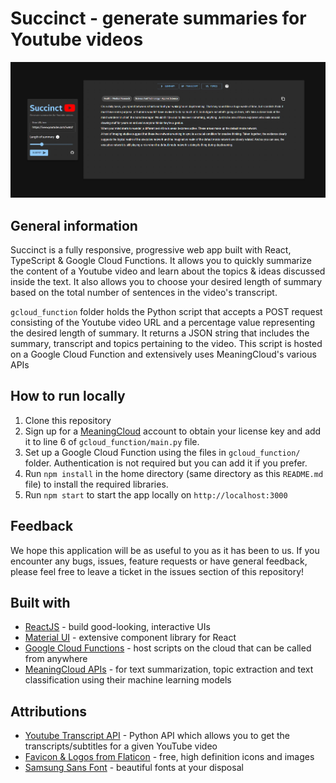 # Succinct - generate summaries for Youtube videos

![Sample image](demo_files/sample_image.png)

## General information

Succinct is a fully responsive, progressive web app built with React, TypeScript & Google Cloud Functions. It allows you to quickly summarize the content of a Youtube video and learn about the topics & ideas discussed inside the text. It also allows you to choose your desired length of summary based on the total number of sentences in the video's transcript.

```gcloud_function``` folder holds the Python script that accepts a POST request consisting of the Youtube video URL and a percentage value representing the desired length of summary. It returns a JSON string that includes the summary, transcript and topics pertaining to the video. This script is hosted on a Google Cloud Function and extensively uses MeaningCloud's various APIs

## How to run locally

1) Clone this repository 
2) Sign up for a [MeaningCloud](https://www.meaningcloud.com/developer/login) account to obtain your license key and add it to line 6 of ```gcloud_function/main.py``` file.
3) Set up a Google Cloud Function using the files in ```gcloud_function/``` folder. Authentication is not required but you can add it if you prefer.
4) Run ```npm install``` in the home directory (same directory as this ```README.md``` file) to install the required libraries. 
5) Run ```npm start``` to start the app locally on ```http://localhost:3000```
 
## Feedback

We hope this application will be as useful to you as it has been to us. If you encounter any bugs, issues, feature requests or have general feedback, please feel free to leave a ticket in the issues section of this repository!

## Built with

* [ReactJS](https://reactjs.org/) - build good-looking, interactive UIs
* [Material UI](https://mui.com/) - extensive component library for React
* [Google Cloud Functions](https://cloud.google.com/functions) - host scripts on the cloud that can be called from anywhere
* [MeaningCloud APIs](https://www.meaningcloud.com) - for text summarization, topic extraction and text classification using their machine learning models

## Attributions

* [Youtube Transcript API](https://pypi.org/project/youtube-transcript-api/) - Python API which allows you to get the transcripts/subtitles for a given YouTube video
* [Favicon & Logos from Flaticon](https://www.flaticon.com/) - free, high definition icons and images
* [Samsung Sans Font](https://www.cdnfonts.com/samsung-sans-4.font) - beautiful fonts at your disposal
